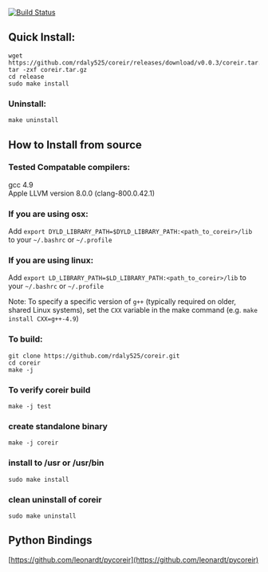 [![Build Status](https://travis-ci.org/rdaly525/coreir.svg?branch=master)](https://travis-ci.org/rdaly525/coreir)

## Quick Install:

    wget https://github.com/rdaly525/coreir/releases/download/v0.0.3/coreir.tar.gz
    tar -zxf coreir.tar.gz
    cd release
    sudo make install

### Uninstall:
    
    make uninstall

## How to Install from source

### Tested Compatable compilers:  
  gcc 4.9  
  Apple LLVM version 8.0.0 (clang-800.0.42.1)  

### If you are using osx:  
Add `export DYLD_LIBRARY_PATH=$DYLD_LIBRARY_PATH:<path_to_coreir>/lib` to your `~/.bashrc` or `~/.profile`

### If you are using linux:  
Add `export LD_LIBRARY_PATH=$LD_LIBRARY_PATH:<path_to_coreir>/lib` to your `~/.bashrc` or `~/.profile` 

    
Note: To specify a specific version of `g++` (typically required on older, shared Linux systems), set the `CXX` variable in the make command (e.g. `make install CXX=g++-4.9`)

### To build:

    git clone https://github.com/rdaly525/coreir.git
    cd coreir
    make -j

### To verify coreir build
    
    make -j test

### create standalone binary

    make -j coreir

### install to /usr or /usr/bin 
  
    sudo make install

### clean uninstall of coreir 

    sudo make uninstall

## Python Bindings
[https://github.com/leonardt/pycoreir](https://github.com/leonardt/pycoreir)
